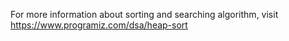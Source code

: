 For more information about sorting and searching algorithm, visit
https://www.programiz.com/dsa/heap-sort
